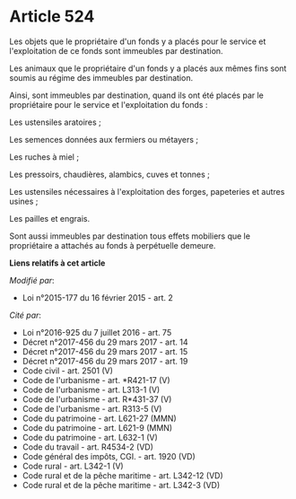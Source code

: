 # Article 524

Les objets que le propriétaire d'un fonds y a placés pour le service et l'exploitation de ce fonds sont immeubles par
destination.

Les animaux que le propriétaire d'un fonds y a placés aux mêmes fins sont soumis au régime des immeubles par destination.

Ainsi, sont immeubles par destination, quand ils ont été placés par le propriétaire pour le service et l'exploitation du
fonds :

Les ustensiles aratoires ;

Les semences données aux fermiers ou métayers ;

Les ruches à miel ;

Les pressoirs, chaudières, alambics, cuves et tonnes ;

Les ustensiles nécessaires à l'exploitation des forges, papeteries et autres usines ;

Les pailles et engrais.

Sont aussi immeubles par destination tous effets mobiliers que le propriétaire a attachés au fonds à perpétuelle demeure.

**Liens relatifs à cet article**

_Modifié par_:

  - Loi n°2015-177 du 16 février 2015 - art. 2

_Cité par_:

  - Loi n°2016-925 du 7 juillet 2016 - art. 75
  - Décret n°2017-456 du 29 mars 2017 - art. 14
  - Décret n°2017-456 du 29 mars 2017 - art. 15
  - Décret n°2017-456 du 29 mars 2017 - art. 19
  - Code civil - art. 2501 (V)
  - Code de l'urbanisme - art. *R421-17 (V)
  - Code de l'urbanisme - art. L313-1 (V)
  - Code de l'urbanisme - art. R*431-37 (V)
  - Code de l'urbanisme - art. R313-5 (V)
  - Code du patrimoine - art. L621-27 (MMN)
  - Code du patrimoine - art. L621-9 (MMN)
  - Code du patrimoine - art. L632-1 (V)
  - Code du travail - art. R4534-2 (VD)
  - Code général des impôts, CGI. - art. 1920 (VD)
  - Code rural - art. L342-1 (V)
  - Code rural et de la pêche maritime - art. L342-12 (VD)
  - Code rural et de la pêche maritime - art. L342-3 (VD)
